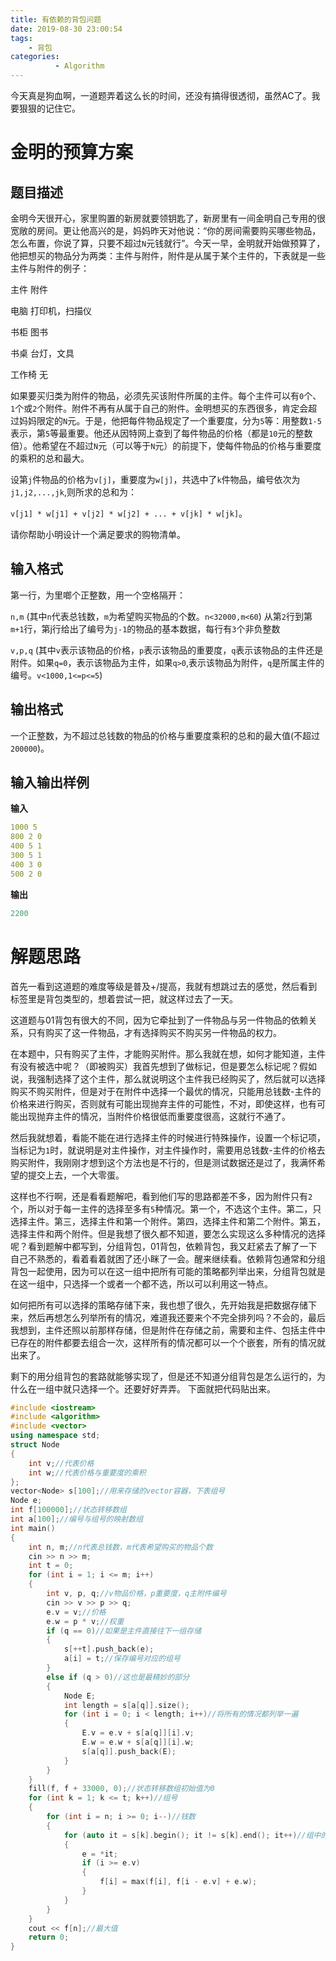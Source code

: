 ```yaml
---
title: 有依赖的背包问题
date: 2019-08-30 23:00:54
tags: 
    - 背包
categories:
          - Algorithm
---
```

今天真是狗血啊，一道题弄着这么长的时间，还没有搞得很透彻，虽然AC了。我要狠狠的记住它。<!--more-->

# 金明的预算方案

## 题目描述

金明今天很开心，家里购置的新房就要领钥匙了，新房里有一间金明自己专用的很宽敞的房间。更让他高兴的是，妈妈昨天对他说：“你的房间需要购买哪些物品，怎么布置，你说了算，只要不超过`N`元钱就行”。今天一早，金明就开始做预算了，他把想买的物品分为两类：主件与附件，附件是从属于某个主件的，下表就是一些主件与附件的例子：

主件 附件

电脑 打印机，扫描仪

书柜 图书

书桌 台灯，文具

工作椅 无

如果要买归类为附件的物品，必须先买该附件所属的主件。每个主件可以有`0`个、`1`个或`2`个附件。附件不再有从属于自己的附件。金明想买的东西很多，肯定会超过妈妈限定的`N`元。于是，他把每件物品规定了一个重要度，分为`5`等：用整数`1-5`表示，第`5`等最重要。他还从因特网上查到了每件物品的价格（都是`10`元的整数倍）。他希望在不超过`N`元（可以等于`N`元）的前提下，使每件物品的价格与重要度的乘积的总和最大。

设第`j`件物品的价格为`v[j]`，重要度为`w[j]`，共选中了`k`件物品，编号依次为`j1,j2,...,jk`,则所求的总和为：

`v[j1] * w[j1] + v[j2] * w[j2] + ... + v[jk] * w[jk]`。

请你帮助小明设计一个满足要求的购物清单。

## 输入格式

第一行，为里啷个正整数，用一个空格隔开：

`n,m` (其中`n`代表总钱数，`m`为希望购买物品的个数。`n<32000,m<60`) 从第`2`行到第`m+1`行，第j行给出了编号为`j-1`的物品的基本数据，每行有`3`个非负整数

`v,p,q` (其中`v`表示该物品的价格，`p`表示该物品的重要度，`q`表示该物品的主件还是附件。如果`q=0`，表示该物品为主件，如果`q>0`,表示该物品为附件，`q`是所属主件的编号。`v<1000,1<=p<=5`)

## 输出格式

一个正整数，为不超过总钱数的物品的价格与重要度乘积的总和的最大值(不超过`200000`)。

## 输入输出样例

**输入**

```yaml
1000 5
800 2 0
400 5 1
300 5 1
400 3 0
500 2 0
```

**输出**

```yaml
2200
```

# 解题思路

首先一看到这道题的难度等级是普及+/提高，我就有想跳过去的感觉，然后看到标签里是背包类型的，想着尝试一把，就这样过去了一天。

这道题与01背包有很大的不同，因为它牵扯到了一件物品与另一件物品的依赖关系，只有购买了这一件物品，才有选择购买不购买另一件物品的权力。

在本题中，只有购买了主件，才能购买附件。那么我就在想，如何才能知道，主件有没有被选中呢？（即被购买）我首先想到了做标记，但是要怎么标记呢？假如说，我强制选择了这个主件，那么就说明这个主件我已经购买了，然后就可以选择购买不购买附件，但是对于在附件中选择一个最优的情况，只能用总钱数-主件的价格来进行购买，否则就有可能出现抛弃主件的可能性，不对，即使这样，也有可能出现抛弃主件的情况，当附件价格很低而重要度很高，这就行不通了。

然后我就想着，看能不能在进行选择主件的时候进行特殊操作，设置一个标记项，当标记为`1`时，就说明是对主件操作，对主件操作时，需要用总钱数-主件的价格去购买附件，我刚刚才想到这个方法也是不行的，但是测试数据还是过了，我满怀希望的提交上去，一个大零蛋。

这样也不行啊，还是看看题解吧，看到他们写的思路都差不多，因为附件只有`2`个，所以对于每一主件的选择至多有`5`种情况。第一个，不选这个主件。第二，只选择主件。第三，选择主件和第一个附件。第四，选择主件和第二个附件。第五，选择主件和两个附件。但是我想了很久都不知道，要怎么实现这么多种情况的选择呢？看到题解中都写到，分组背包，01背包，依赖背包，我又赶紧去了解了一下自己不熟悉的，看着看着就困了还小眯了一会。醒来继续看。依赖背包通常和分组背包一起使用，因为可以在这一组中把所有可能的策略都列举出来，分组背包就是在这一组中，只选择一个或者一个都不选，所以可以利用这一特点。

如何把所有可以选择的策略存储下来，我也想了很久，先开始我是把数据存储下来，然后再想怎么列举所有的情况，难道我还要来个不完全排列吗？不会的，最后我想到，主件还照以前那样存储，但是附件在存储之前，需要和主件、包括主件中已存在的附件都要去组合一次，这样所有的情况都可以一个个嵌套，所有的情况就出来了。

剩下的用分组背包的套路就能够实现了，但是还不知道分组背包是怎么运行的，为什么在一组中就只选择一个。还要好好弄弄。
下面就把代码贴出来。

```cpp
#include <iostream>
#include <algorithm>
#include <vector>
using namespace std;
struct Node
{
    int v;//代表价格
    int w;//代表价格与重要度的乘积
};
vector<Node> s[100];//用来存储的vector容器，下表组号
Node e;
int f[100000];//状态转移数组
int a[100];//编号与组号的映射数组
int main()
{
    int n, m;//n代表总钱数，m代表希望购买的物品个数
    cin >> n >> m;
    int t = 0;
    for (int i = 1; i <= m; i++)
    {
        int v, p, q;//v物品价格，p重要度，q主附件编号
        cin >> v >> p >> q;
        e.v = v;//价格
        e.w = p * v;//权重
        if (q == 0)//如果是主件直接往下一组存储
        {
            s[++t].push_back(e);
            a[i] = t;//保存编号对应的组号
        }
        else if (q > 0)//这也是最精妙的部分
        {
            Node E;
            int length = s[a[q]].size();
            for (int i = 0; i < length; i++)//将所有的情况都列举一遍
            {
                E.v = e.v + s[a[q]][i].v;
                E.w = e.w + s[a[q]][i].w;
                s[a[q]].push_back(E);
            }
        }
    }
    fill(f, f + 33000, 0);//状态转移数组初始值为0
    for (int k = 1; k <= t; k++)//组号
    {
        for (int i = n; i >= 0; i--)//钱数
        {
            for (auto it = s[k].begin(); it != s[k].end(); it++)//组中的所有策略
            {
                e = *it;
                if (i >= e.v)
                {
                    f[i] = max(f[i], f[i - e.v] + e.w);
                }
            }
        }
    }
    cout << f[n];//最大值
    return 0;
}
```